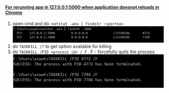 #### <u>For rerunning app in 127.0.0.1:5000 when application doesnot reloads in Chrome</u>



1. open cmd and do :`netstat -ano | findstr :<portno>`
![finding_ports](finding_ports.png)
2. do `TASKKILL /?` to get option available for killing
3. do `TASKKILL /PID <process id> / F`  . F - forcefully quits the process.
![killing](killing.png)

